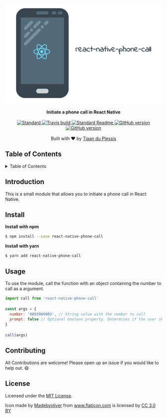 <div align="center">
  <img src="media/banner.png" alt="react-native-phone">
</div>
<br>
<div align="center">
  <strong>Initiate a phone call in React Native</strong>
</div>
<br>
<div align="center">
    <a href="https://github.com/feross/standard">
      <img src="https://img.shields.io/badge/code%20style-standard-brightgreen.svg?style=flat-square" alt="Standard" />
    </a>
    <a href="https://travis-ci.org/tiaanduplessis/react-native-phone-call">
      <img src="https://img.shields.io/travis/tiaanduplessis/react-native-phone-call/master.svg?style=flat-square" alt="Travis build" />
    </a>
    <a href="https://github.com/RichardLitt/standard-readme)">
      <img src="https://img.shields.io/badge/standard--readme-OK-green.svg?style=flat-square" alt="Standard Readme" />
    </a>
    <a href="https://badge.fury.io/gh/tiaanduplessis%2Freact-native-phone-call">
      <img src="https://badge.fury.io/gh/tiaanduplessis%2Freact-native-phone-call.svg?style=flat-square" alt="GitHub version" />
   </a>
   <a href="https://greenkeeper.io/">
      <img src="https://badges.greenkeeper.io/tiaanduplessis/react-native-phone-call.svg?style=flat-square" alt="GitHub version" />
   </a>
  </div>
</div>
<br>
<div align="center">
  Built with ❤︎ by <a href="http://tiaanduplessis.co.za">Tiaan du Plessis</a>
</div>

<h2>Table of Contents</h2>
<details>
  <summary>Table of Contents</summary>
  <li><a href="#introduction">Introduction</a></li>
  <li><a href="#install">Install</a></li>
  <li><a href="#usage">Usage</a></li>
  <li><a href="#contribute">Contribute</a></li>
  <li><a href="#license">License</a></li>
</details>


## Introduction

This is a small module that allows you to initiate a phone call in React Native. 

## Install

**Install with npm**

```sh
$ npm install --save react-native-phone-call
```

**Install with yarn**

```sh
$ yarn add react-native-phone-call
```

## Usage

To use the module, call the function with an object containing the number to call as a argument.

```js
import call from 'react-native-phone-call'

const args = {
  number: '9093900003', // String value with the number to call
  prompt: false // Optional boolean property. Determines if the user should be prompt prior to the call 
}

call(args)
```

## Contributing

All Contributions are welcome! Please open up an issue if you would like to help out. :smile:

## License

Licensed under the [MIT License](https://tiaan.mit-license.org/).

Icon made by <a href="http://www.flaticon.com/authors/madebyoliver" title="Madebyoliver">Madebyoliver</a> from <a href="http://www.flaticon.com" title="Flaticon">www.flaticon.com</a> is licensed by <a href="http://creativecommons.org/licenses/by/3.0/" title="Creative Commons BY 3.0" target="_blank">CC 3.0 BY</a>


